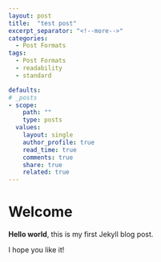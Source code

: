 ```yaml
---
layout: post
title:  "test post"
excerpt_separator: "<!--more-->"
categories:
  - Post Formats
tags:
  - Post Formats
  - readability
  - standard

defaults:
# _posts
- scope:
    path: ""
    type: posts
  values:
    layout: single
    author_profile: true
    read_time: true
    comments: true
    share: true
    related: true
---
```


# Welcome

**Hello world**, this is my first Jekyll blog post.

I hope you like it!